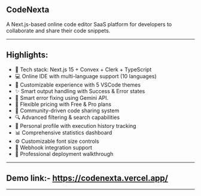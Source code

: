 
## CodeNexta 
   A Next.js-based online code editor SaaS platform for developers to collaborate and share their code snippets.

---
 ## Highlights:

  - 🚀 Tech stack: Next.js 15 + Convex + Clerk + TypeScript
  - 💻 Online IDE with multi-language support (10 languages)
  - 🎨 Customizable experience with 5 VSCode themes
  - ✨ Smart output handling with Success & Error states
  - 🤖 Smart error fixing using Gemini API. 
  - 💎 Flexible pricing with Free & Pro plans
  - 🤝 Community-driven code sharing system
  - 🔍 Advanced filtering & search capabilities
  - 👤 Personal profile with execution history tracking
  - 📊 Comprehensive statistics dashboard
  - ⚙️ Customizable font size controls
  - 🔗 Webhook integration support
  - 🌟 Professional deployment walkthrough


  ---
## Demo link:- https://codenexta.vercel.app/


---
